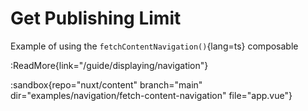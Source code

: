 # Get Publishing Limit

Example of using the `fetchContentNavigation()`{lang=ts} composable

:ReadMore{link="/guide/displaying/navigation"}

:sandbox{repo="nuxt/content" branch="main" dir="examples/navigation/fetch-content-navigation" file="app.vue"}
